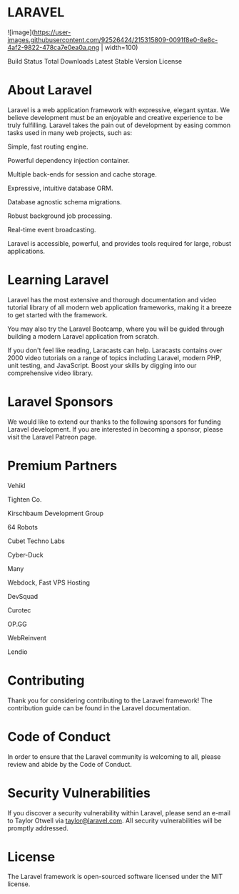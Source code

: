 # LARAVEL
![image](https://user-images.githubusercontent.com/92526424/215315809-0091f8e0-8e8c-4af2-9822-478ca7e0ea0a.png | width=100)


Build Status Total Downloads Latest Stable Version License

# About Laravel

Laravel is a web application framework with expressive, elegant syntax. We believe development must be an enjoyable and creative experience to be truly fulfilling. Laravel takes the pain out of development by easing common tasks used in many web projects, such as:

Simple, fast routing engine.

Powerful dependency injection container.

Multiple back-ends for session and cache storage.

Expressive, intuitive database ORM.

Database agnostic schema migrations.

Robust background job processing.

Real-time event broadcasting.

Laravel is accessible, powerful, and provides tools required for large, robust applications.

# Learning Laravel

Laravel has the most extensive and thorough documentation and video tutorial library of all modern web application frameworks, making it a breeze to get started with the framework.

You may also try the Laravel Bootcamp, where you will be guided through building a modern Laravel application from scratch.

If you don't feel like reading, Laracasts can help. Laracasts contains over 2000 video tutorials on a range of topics including Laravel, modern PHP, unit testing, and JavaScript. Boost your skills by digging into our comprehensive video library.

# Laravel Sponsors

We would like to extend our thanks to the following sponsors for funding Laravel development. If you are interested in becoming a sponsor, please visit the Laravel Patreon page.

# Premium Partners

Vehikl

Tighten Co.

Kirschbaum Development Group

64 Robots

Cubet Techno Labs

Cyber-Duck

Many

Webdock, Fast VPS Hosting

DevSquad

Curotec

OP.GG

WebReinvent

Lendio

# Contributing

Thank you for considering contributing to the Laravel framework! The contribution guide can be found in the Laravel documentation.

# Code of Conduct

In order to ensure that the Laravel community is welcoming to all, please review and abide by the Code of Conduct.

# Security Vulnerabilities

If you discover a security vulnerability within Laravel, please send an e-mail to Taylor Otwell via taylor@laravel.com. All security vulnerabilities will be promptly addressed.

# License
The Laravel framework is open-sourced software licensed under the MIT license.
